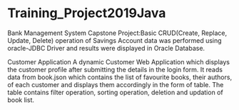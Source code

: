 # Training_Project2019Java
Bank Management System Capstone Project:Basic CRUD(Create, Replace, Update, Delete) operation of Savings Account data was performed using oracle-JDBC Driver and results were displayed in Oracle Database. 

Customer Application A dynamic Customer Web Application which displays the customer profile after submitting the details in the login form. It reads data from book.json which contains the list of favourite books, their authors, of each customer and displays them accordingly in the form of table. The table contains filter operation, sorting operation, deletion and updation of book list.
